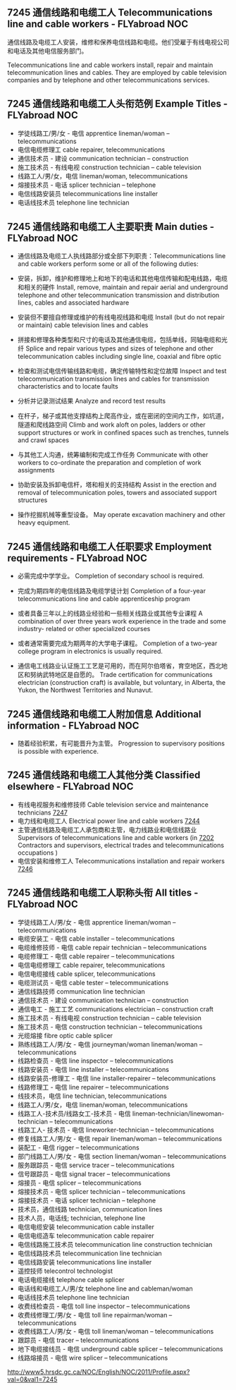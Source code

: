 ## 7245 通信线路和电缆工人 Telecommunications line and cable workers - FLYabroad NOC

通信线路及电缆工人安装，维修和保养电信线路和电缆。他们受雇于有线电视公司和电话及其他电信服务部门。

Telecommunications line and cable workers install, repair and maintain telecommunication lines and cables. They are employed by cable television companies and by telephone and other telecommunications services. 

## 7245 通信线路和电缆工人头衔范例 Example Titles - FLYabroad NOC

* 学徒线路工/男/女 - 电信 apprentice lineman/woman – telecommunications
* 电信电缆修理工 cable repairer, telecommunications
* 通信技术员 - 建设 communication technician – construction
* 施工技术员 - 有线电视 construction technician – cable television
* 线路工人/男/女，电信 lineman/woman, telecommunications
* 熔接技术员 - 电话 splicer technician – telephone
* 电信线路安装员 telecommunications line installer
* 电话线技术员 telephone line technician

## 7245 通信线路和电缆工人主要职责 Main duties - FLYabroad NOC

* 通信线路及电缆工人执线路部分或全部下列职责：Telecommunications line and cable workers perform some or all of the following duties:

* 安装，拆卸，维护和修理地上和地下的电话和其他电信传输和配电线路，电缆和相关的硬件
Install, remove, maintain and repair aerial and underground telephone and other telecommunication transmission and distribution lines, cables and associated hardware

* 安装但不要擅自修理或维护的有线电视线路和电缆
Install (but do not repair or maintain) cable television lines and cables

* 拼接和修理各种类型和尺寸的电话及其他通信电缆，包括单线，同轴电缆和光纤
Splice and repair various types and sizes of telephone and other telecommunication cables including single line, coaxial and fibre optic

* 检查和测试电信传输线路和电缆，确定传输特性和定位故障
Inspect and test telecommunication transmission lines and cables for transmission characteristics and to locate faults

* 分析并记录测试结果
Analyze and record test results

* 在杆子，梯子或其他支撑结构上爬高作业，或在密闭的空间内工作，如坑道，隧道和爬线路空间
Climb and work aloft on poles, ladders or other support structures or work in confined spaces such as trenches, tunnels and crawl spaces

* 与其他工人沟通，统筹编制和完成工作任务
Communicate with other workers to co-ordinate the preparation and completion of work assignments

* 协助安装及拆卸电信杆，塔和相关的支持结构
Assist in the erection and removal of telecommunication poles, towers and associated support structures

* 操作挖掘机械等重型设备。
May operate excavation machinery and other heavy equipment.

## 7245 通信线路和电缆工人任职要求 Employment requirements - FLYabroad NOC

* 必需完成中学学业。
Completion of secondary school is required.

* 完成为期四年的电信线路及电缆学徒计划
Completion of a four-year telecommunications line and cable apprenticeship program

* 或者具备三年以上的线路业经验和一些相关线路业或其他专业课程
A combination of over three years work experience in the trade and some industry- related or other specialized courses 

* 或者通常需要完成为期两年的大学电子课程。
Completion of a two-year college program in electronics is usually required.

* 通信电工线路业认证施工工艺是可用的，而在阿尔伯塔省，育空地区，西北地区和努纳武特地区是自愿的。
Trade certification for communications electrician (construction craft) is available, but voluntary, in Alberta, the Yukon, the Northwest Territories and Nunavut.

## 7245 通信线路和电缆工人附加信息 Additional information - FLYabroad NOC

* 随着经验积累，有可能晋升为主管。
Progression to supervisory positions is possible with experience.

## 7245 通信线路和电缆工人其他分类 Classified elsewhere - FLYabroad NOC

* 有线电视服务和维修技师 Cable television service and maintenance technicians [7247](7247)
* 电力线和电缆工人 Electrical power line and cable workers [7244](7244)
* 主管通信线路及电缆工人承包商和主管，电力线路业和电信线路业 Supervisors of telecommunications line and cable workers (in [7202](7202) Contractors and supervisors, electrical trades and telecommunications occupations )
* 电信安装和维修工人 Telecommunications installation and repair workers [7246](7246)

## 7245 通信线路和电缆工人职称头衔 All titles - FLYabroad NOC

* 学徒线路工人/男/女 - 电信 apprentice lineman/woman – telecommunications
* 电缆安装工 - 电信 cable installer – telecommunications
* 电缆维修技师 - 电信 cable repair technician – telecommunications
* 电缆修理工 - 电信 cable repairer – telecommunications
* 电信电缆修理工 cable repairer, telecommunications
* 电信电缆接线 cable splicer, telecommunications
* 电缆测试员 - 电信 cable tester – telecommunications
* 通信线路技师 communication line technician
* 通信技术员 - 建设 communication technician – construction
* 通信电工 - 施工工艺 communications electrician – construction craft
* 施工技术员 - 有线电视 construction technician – cable television
* 施工技术员 - 电信 construction technician – telecommunications
* 光缆熔接 fibre optic cable splicer
* 熟练线路工人/男/女 - 电信 journeyman/woman lineman/woman – telecommunications
* 线路检查员 - 电信 line inspector – telecommunications
* 线路安装员 - 电信 line installer – telecommunications
* 线路安装员-修理工 - 电信 line installer-repairer – telecommunications
* 线路修理工 - 电信 line repairer – telecommunications
* 线技术员，电信 line technician, telecommunications
* 线路工人/男/女，电信 lineman/woman, telecommunications
* 线路工人-技术员/线路女工-技术员 - 电信 lineman-technician/linewoman-technician – telecommunications
* 线路工人- 技术员 - 电信 lineworker-technician – telecommunications
* 修复线路工人/男/女 - 电信 repair lineman/woman – telecommunications
* 装配工 - 电信 rigger – telecommunications
* 部门线路工人/男/女 - 电信 section lineman/woman – telecommunications
* 服务跟踪员 - 电信 service tracer – telecommunications
* 信号跟踪员 - 电信 signal tracer – telecommunications
* 熔接员 - 电信 splicer – telecommunications
* 熔接技术员 - 电信 splicer technician – telecommunications
* 熔接技术员 - 电话 splicer technician – telephone
* 技术员，通信线路 technician, communication lines
* 技术人员，电话线; technician, telephone line
* 电信电缆安装 telecommunication cable installer
* 电信电缆造车 telecommunication cable repairer
* 电信线路施工技术员 telecommunication line construction technician
* 电信线路技术员 telecommunication line technician
* 电信线路安装 telecommunications line installer
* 遥控技师 telecontrol technologist
* 电话电缆接线 telephone cable splicer
* 电话线和电缆工人/男/女 telephone line and cableman/woman
* 电话线技术员 telephone line technician
* 收费线检查员 - 电信 toll line inspector – telecommunications
* 收费线修理工/男/女 - 电信 toll line repairman/woman – telecommunications
* 收费线路工人/男/女 - 电信 toll lineman/woman – telecommunications
* 跟踪员 - 电信 tracer – telecommunications
* 地下电缆接线员 - 电信 underground cable splicer – telecommunications
* 线路熔接员 - 电信 wire splicer – telecommunications

http://www5.hrsdc.gc.ca/NOC/English/NOC/2011/Profile.aspx?val=0&val1=7245